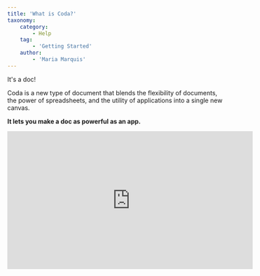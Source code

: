 ```yaml
---
title: 'What is Coda?'
taxonomy:
    category:
        - Help
    tag:
        - 'Getting Started'
    author:
        - 'Maria Marquis'
---
```


It's a doc!

Coda is a new type of document that blends the flexibility of documents, the power of spreadsheets, and the utility of applications into a single new canvas. 

**It lets you make a doc as powerful as an app.**

<div style="text-align:center;">
<iframe width="560" height="315" src="https://www.youtube.com/embed/m-5kJNpUVbA" frameborder="0" allow="accelerometer; autoplay; encrypted-media; gyroscope; picture-in-picture" allowfullscreen></iframe>
</div>